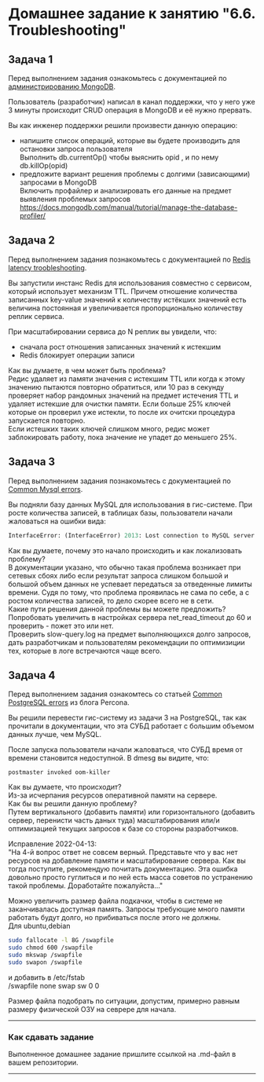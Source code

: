 # Домашнее задание к занятию "6.6. Troubleshooting"

## Задача 1

Перед выполнением задания ознакомьтесь с документацией по [администрированию MongoDB](https://docs.mongodb.com/manual/administration/).

Пользователь (разработчик) написал в канал поддержки, что у него уже 3 минуты происходит CRUD операция в MongoDB и её 
нужно прервать. 

Вы как инженер поддержки решили произвести данную операцию:
- напишите список операций, которые вы будете производить для остановки запроса пользователя  
	Выполнить db.currentOp() чтобы выяснить opid , и по нему db.killOp(opid)
- предложите вариант решения проблемы с долгими (зависающими) запросами в MongoDB  
	Включить профайлер и анализировать его данные на предмет выявления проблемых запросов  
	https://docs.mongodb.com/manual/tutorial/manage-the-database-profiler/  

## Задача 2

Перед выполнением задания познакомьтесь с документацией по [Redis latency troobleshooting](https://redis.io/topics/latency).

Вы запустили инстанс Redis для использования совместно с сервисом, который использует механизм TTL. 
Причем отношение количества записанных key-value значений к количеству истёкших значений есть величина постоянная и
увеличивается пропорционально количеству реплик сервиса. 

При масштабировании сервиса до N реплик вы увидели, что:
- сначала рост отношения записанных значений к истекшим
- Redis блокирует операции записи


Как вы думаете, в чем может быть проблема?  
	Редис удаляет из памяти значения с истекшим TTL или когда к этому значению пытаются повторно обратиться, или 10 раз в секунду проверяет набор рандомных значений на предмет истечения TTL и удаляет истекшие для очистки памяти. Если больше 25% ключей которые он проверил уже истекли, то после их очитски процедура запускается повторно.  
Если истешких таких ключей слишком много, редис может заблокировать работу, пока значение не упадет до меньшего 25%.  
 
## Задача 3

Перед выполнением задания познакомьтесь с документацией по [Common Mysql errors](https://dev.mysql.com/doc/refman/8.0/en/common-errors.html).

Вы подняли базу данных MySQL для использования в гис-системе. При росте количества записей, в таблицах базы,
пользователи начали жаловаться на ошибки вида:
```python
InterfaceError: (InterfaceError) 2013: Lost connection to MySQL server during query u'SELECT..... '
```

Как вы думаете, почему это начало происходить и как локализовать проблему?  
	В документации указано, что обычно такая проблема возникает при сетевых сбоях либо если результат запроса слишком большой и большой объем данных не успевает передаться за отведенные лимиты времени. Судя по тому, что проблема проявилась не сама по себе, а с ростом количества записей, то дело скорее всего не в сети.  
Какие пути решения данной проблемы вы можете предложить?  
Попробовать увеличить в настройках сервера net_read_timeout до 60 и проверить - пожет это или нет.   
Проверить slow-query.log на предмет выполняющихся долго запросов, дать разработчикам и пользователям рекомендации по оптимизиции тех, которые в логе встречаются чаще всего.   

## Задача 4

Перед выполнением задания ознакомтесь со статьей [Common PostgreSQL errors](https://www.percona.com/blog/2020/06/05/10-common-postgresql-errors/) из блога Percona.

Вы решили перевести гис-систему из задачи 3 на PostgreSQL, так как прочитали в документации, что эта СУБД работает с 
большим объемом данных лучше, чем MySQL.

После запуска пользователи начали жаловаться, что СУБД время от времени становится недоступной. В dmesg вы видите, что:

`postmaster invoked oom-killer`

Как вы думаете, что происходит?  
	Из-за исчерпания ресурсов оперативной памяти на сервере.  
Как бы вы решили данную проблему?  
	Путем вертикального (добавить памяти) или горизонтального (добавить сервер, перенисти часть даных туда) масштабирования или/и оптимизацией текущих запросов к базе со стороны разработчиков.  

Исправление 2022-04-13:  
"На 4-й вопрос ответ не совсем верный. Представьте что у вас нет ресурсов на добавление памяти и масштабирование сервера. Как вы тогда поступите, рекомендую почитать документацию. Эта ошибка довольно просто гуглиться и по ней есть масса советов по устранению такой проблемы. Доработайте пожалуйста..."  

Можно увеличить размер файла подкачки, чтобы в системе не заканчивалась доступная память. Запросы требующие много памяти работать будут долго, но прибиваться после этого не должны.  
Для ubuntu,debian  
```bash
sudo fallocate -l 8G /swapfile
sudo chmod 600 /swapfile
sudo mkswap /swapfile
sudo swapon /swapfile
```
и добавить в /etc/fstab  
/swapfile none swap sw 0 0

Размер файла подобрать по ситуации, допустим, примерно равным размеру физической ОЗУ на севрере для начала.  

---

### Как cдавать задание

Выполненное домашнее задание пришлите ссылкой на .md-файл в вашем репозитории.

---
